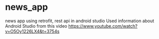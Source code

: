 # news_app
news app using retrofit, rest api in android studio
Used information about Android Studio from this video 
https://www.youtube.com/watch?v=O5Oy1226LX4&t=3754s
